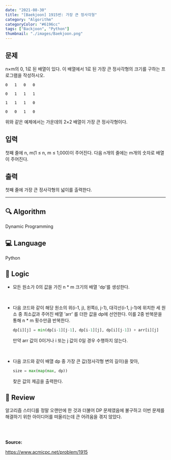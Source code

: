 ```yaml
---
date: "2021-08-30"
title: "[Baekjoon] 1915번: 가장 큰 정사각형"
category: "Algorithm"
categoryColor: "#6196cc"
tags: ["Backjoon", "Python"]
thumbnail: "./images/Baekjoon.png"
---
```


## 문제

n×m의 0, 1로 된 배열이 있다. 이 배열에서 1로 된 가장 큰 정사각형의 크기를 구하는 프로그램을 작성하시오.

```
0   1   0   0

0   1   1   1

1   1   1   0

0   0   1   0
```

위와 같은 예제에서는 가운데의 2×2 배열이 가장 큰 정사각형이다.

## 입력

첫째 줄에 n, m(1 ≤ n, m ≤ 1,000)이 주어진다. 다음 n개의 줄에는 m개의 숫자로 배열이 주어진다.

## 출력

첫째 줄에 가장 큰 정사각형의 넓이를 출력한다.

<hr />

## 🔍 Algorithm

Dynamic Programming


## 💻 Language

Python

## 📍 Logic

- 모든 원소가 0의 값을 가진 n \* m 크기의 배열 'dp'를 생성한다.

<br />

- 다음 코드와 같이 해당 원소의 위(i-1, j), 왼쪽(i, j-1), 대각선(i-1, j-1)에 위치한 세 원소 중 최소값과 주어진 배열 'arr' 를 더한 값을 dp에 선언한다. 이를 2중 반복문을 통해 n \* m 횟수만큼 반복한다.
  ```python
  dp[i][j] = min(dp[i-1][j-1], dp[i-1][j], dp[i][j-1]) + arr[i][j]
  ```
  만약 arr 값이 0이거나 i 또는 j 값이 0일 경우 수행하지 않는다.

<br />

- 다음 코드와 같이 배열 dp 중 가장 큰 값(정사각형 변의 길이)을 찾아,
  ```python
  size = max(map(max, dp))
  ```
  찾은 값의 제곱을 출력한다.

## 📝 Review

알고리즘 스터디를 정말 오랜만에 한 것과 더불어 DP 문제였음에 불구하고 이번 문제를 해결하기 위한 아이디어를 떠올리는데 큰 어려움을 겪지 않았다.

<br />
<br />

**Source:**

https://www.acmicpc.net/problem/1915
